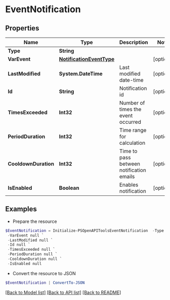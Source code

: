 # EventNotification
## Properties

Name | Type | Description | Notes
------------ | ------------- | ------------- | -------------
**Type** | **String** |  | 
**VarEvent** | [**NotificationEventType**](NotificationEventType.md) |  | [optional] 
**LastModified** | **System.DateTime** | Last modified date-time | [optional] 
**Id** | **String** | Notification id | [optional] 
**TimesExceeded** | **Int32** | Number of times the event occurred | [optional] 
**PeriodDuration** | **Int32** | Time range for calculation | [optional] 
**CooldownDuration** | **Int32** | Time to pass between notification emails | [optional] 
**IsEnabled** | **Boolean** | Enables notification | [optional] 

## Examples

- Prepare the resource
```powershell
$EventNotification = Initialize-PSOpenAPIToolsEventNotification  -Type null `
 -VarEvent null `
 -LastModified null `
 -Id null `
 -TimesExceeded null `
 -PeriodDuration null `
 -CooldownDuration null `
 -IsEnabled null
```

- Convert the resource to JSON
```powershell
$EventNotification | ConvertTo-JSON
```

[[Back to Model list]](../README.md#documentation-for-models) [[Back to API list]](../README.md#documentation-for-api-endpoints) [[Back to README]](../README.md)

